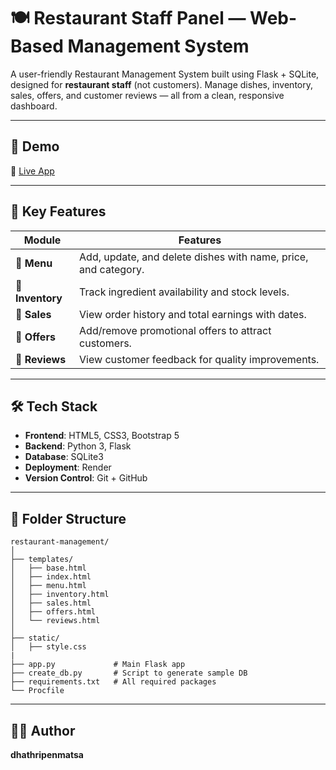 # 🍽️ Restaurant Staff Panel — Web-Based Management System

A user-friendly Restaurant Management System built using Flask + SQLite, designed for **restaurant staff** (not customers). Manage dishes, inventory, sales, offers, and customer reviews — all from a clean, responsive dashboard.

---

## 🌟 Demo

🔗 [Live App](https://restaurant-management-xca7.onrender.com) 

---

## 🎯 Key Features

| Module     | Features                                                                 |
|------------|--------------------------------------------------------------------------|
| 🍜 **Menu**      | Add, update, and delete dishes with name, price, and category.         |
| 🧂 **Inventory** | Track ingredient availability and stock levels.                      |
| 💸 **Sales**     | View order history and total earnings with dates.                    |
| 🎁 **Offers**    | Add/remove promotional offers to attract customers.                  |
| 🌟 **Reviews**   | View customer feedback for quality improvements.         |

---

## 🛠️ Tech Stack

- **Frontend**: HTML5, CSS3, Bootstrap 5
- **Backend**: Python 3, Flask
- **Database**: SQLite3
- **Deployment**: Render
- **Version Control**: Git + GitHub

---

## 📂 Folder Structure

```
restaurant-management/
│
├── templates/
│   ├── base.html
│   ├── index.html
│   ├── menu.html
│   ├── inventory.html
│   ├── sales.html
│   ├── offers.html
│   └── reviews.html
│
├── static/
│   ├── style.css
|
├── app.py             # Main Flask app
├── create_db.py       # Script to generate sample DB
├── requirements.txt   # All required packages
└── Procfile
```      

---

## 🙋‍♀️ Author

**dhathripenmatsa**
